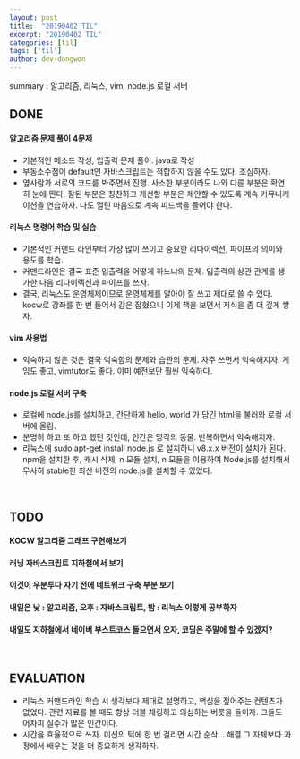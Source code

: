 ```yaml
---
layout: post
title:  "20190402 TIL"
excerpt: "20190402 TIL"
categories: [til]
tags: ['til']
author: dev-dongwon
---
```

summary : 알고리즘, 리눅스, vim, node.js 로컬 서버

## DONE


#### **알고리즘 문제 풀이 4문제**
* 기본적인 메소드 작성, 입출력 문제 풀이. java로 작성
* 부동소수점이 default인 자바스크립트는 적합하지 않을 수도 있다. 조심하자.
* 옆사람과 서로의 코드를 봐주면서 진행. 사소한 부분이라도 나와 다른 부분은 확연히 눈에 띈다. 잘된 부분은 칭찬하고 개선할 부분은 제안할 수 있도록 계속 커뮤니케이션을 연습하자. 나도 열린 마음으로 계속 피드백을 들어야 한다.


#### **리눅스 명령어 학습 및 실습**
* 기본적인 커맨드 라인부터 가장 많이 쓰이고 중요한 리다이렉션, 파이프의 의미와 용도를 학습.
* 커맨드라인은 결국 표준 입출력을 어떻게 하느냐의 문제. 입출력의 상관 관계를 생가한 다음 리다이렉션과 파이프를 쓰자.
* 결국, 리눅스도 운영체제이므로 운영체제를 알아야 잘 쓰고 제대로 쓸 수 있다. kocw로 강좌를 한 번 들어서 감은 잡혔으니 이제 책을 보면서 지식을 좀 더 깊게 쌓자.

#### **vim 사용법**
* 익숙하지 않은 것은 결국 익숙함의 문제와 습관의 문제. 자주 쓰면서 익숙해지자. 게임도 좋고, vimtutor도 좋다. 이미 예전보단 훨씬 익숙하다.

#### **node.js 로컬 서버 구축**
* 로컬에 node.js를 설치하고, 간단하게 hello, world 가 담긴 html을 불러와 로컬 서버에 올림.
* 분명히 하고 또 하고 했던 것인데, 인간은 망각의 동물. 반복하면서 익숙해지자.
* 리눅스에 sudo apt-get install node.js 로 설치하니 v8.x.x 버전이 설치가 된다. npm을 설치한 후, 캐시 삭제, n 모듈 설치, n 모듈을 이용하여 Node.js를 설치해서 무사히 stable한 최신 버전의 node.js를 설치할 수 있었다.

<br>

## TODO

#### **KOCW 알고리즘 그래프 구현해보기**
#### **러닝 자바스크립트 지하철에서 보기**
#### **이것이 우분투다 자기 전에 네트워크 구축 부분 보기**
#### **내일은 낮 : 알고리즘, 오후 : 자바스크립트, 밤 : 리눅스 이렇게 공부하자**
#### **내일도 지하철에서 네이버 부스트코스 들으면서 오자, 코딩은 주말에 할 수 있겠지?**

<br>  

## EVALUATION
* 리눅스 커맨드라인 학습 시 생각보다 제대로 설명하고, 핵심을 짚어주는 컨텐츠가 없었다. 관련 자료를 볼 때도 항상 더블 체킹하고 의심하는 버릇을 들이자. 그들도 어차피 실수가 많은 인간이다.
* 시간을 효율적으로 쓰자. 미션의 턱에 한 번 걸리면 시간 순삭... 해결 그 자체보다 과정에서 배우는 것을 더 중요하게 생각하자.